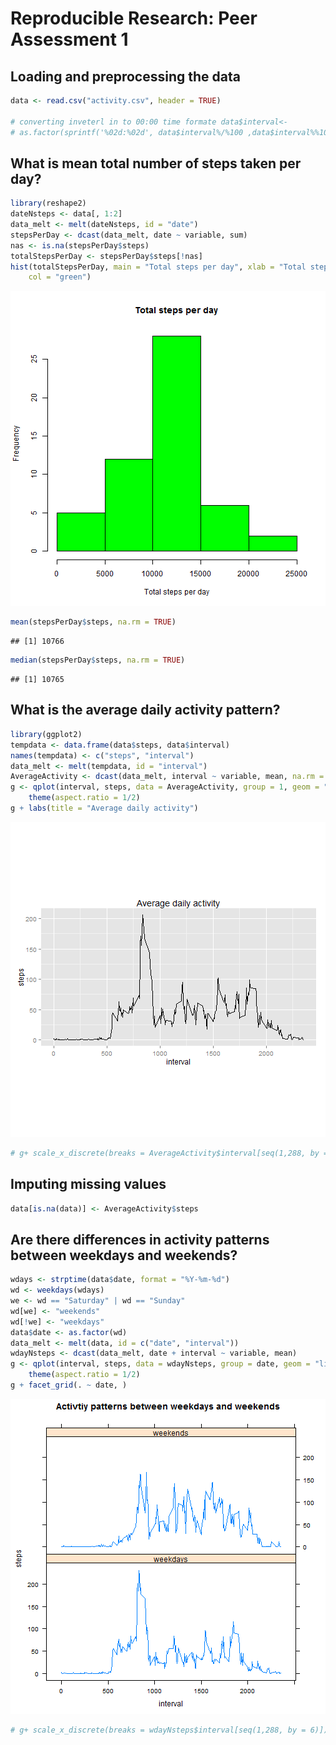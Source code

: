 # Reproducible Research: Peer Assessment 1


## Loading and preprocessing the data


```r
data <- read.csv("activity.csv", header = TRUE)

# converting inveterl in to 00:00 time formate data$interval<-
# as.factor(sprintf('%02d:%02d', data$interval%/%100 ,data$interval%%100))
```

## What is mean total number of steps taken per day?


```r
library(reshape2)
dateNsteps <- data[, 1:2]
data_melt <- melt(dateNsteps, id = "date")
stepsPerDay <- dcast(data_melt, date ~ variable, sum)
nas <- is.na(stepsPerDay$steps)
totalStepsPerDay <- stepsPerDay$steps[!nas]
hist(totalStepsPerDay, main = "Total steps per day", xlab = "Total steps per day", 
    col = "green")
```

![plot of chunk unnamed-chunk-1](figure/unnamed-chunk-1.png) 

```r
mean(stepsPerDay$steps, na.rm = TRUE)
```

```
## [1] 10766
```

```r
median(stepsPerDay$steps, na.rm = TRUE)
```

```
## [1] 10765
```



## What is the average daily activity pattern?

```r
library(ggplot2)
tempdata <- data.frame(data$steps, data$interval)
names(tempdata) <- c("steps", "interval")
data_melt <- melt(tempdata, id = "interval")
AverageActivity <- dcast(data_melt, interval ~ variable, mean, na.rm = TRUE)
g <- qplot(interval, steps, data = AverageActivity, group = 1, geom = "line") + 
    theme(aspect.ratio = 1/2)
g + labs(title = "Average daily activity")
```

![plot of chunk unnamed-chunk-2](figure/unnamed-chunk-2.png) 

```r
# g+ scale_x_discrete(breaks = AverageActivity$interval[seq(1,288, by = 6)])
```


## Imputing missing values


```r
data[is.na(data)] <- AverageActivity$steps
```



## Are there differences in activity patterns between weekdays and weekends?

```r
wdays <- strptime(data$date, format = "%Y-%m-%d")
wd <- weekdays(wdays)
we <- wd == "Saturday" | wd == "Sunday"
wd[we] <- "weekends"
wd[!we] <- "weekdays"
data$date <- as.factor(wd)
data_melt <- melt(data, id = c("date", "interval"))
wdayNsteps <- dcast(data_melt, date + interval ~ variable, mean)
g <- qplot(interval, steps, data = wdayNsteps, group = date, geom = "line") + 
    theme(aspect.ratio = 1/2)
g + facet_grid(. ~ date, )
```

![plot of chunk unnamed-chunk-4](figure/unnamed-chunk-4.png) 

```r
# g+ scale_x_discrete(breaks = wdayNsteps$interval[seq(1,288, by = 6)])
```


